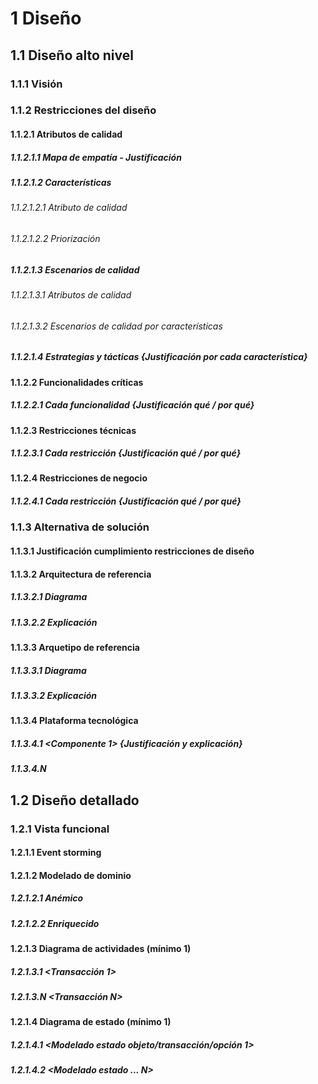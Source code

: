# 1 Diseño
## 1.1 Diseño alto nivel
### 1.1.1 Visión
### 1.1.2 Restricciones del diseño
#### 1.1.2.1 Atributos de calidad
##### 1.1.2.1.1 Mapa de empatía - Justificación
##### 1.1.2.1.2 Características
###### 1.1.2.1.2.1 Atributo de calidad
###### 1.1.2.1.2.2 Priorización
##### 1.1.2.1.3 Escenarios de calidad
###### 1.1.2.1.3.1 Atributos de calidad
###### 1.1.2.1.3.2 Escenarios de calidad por características
##### 1.1.2.1.4 Estrategias y tácticas {Justificación por cada característica}
#### 1.1.2.2 Funcionalidades críticas
##### 1.1.2.2.1 Cada funcionalidad {Justificación qué / por qué}
#### 1.1.2.3 Restricciones técnicas
##### 1.1.2.3.1 Cada restricción {Justificación qué / por qué}
#### 1.1.2.4 Restricciones de negocio
##### 1.1.2.4.1 Cada restricción {Justificación qué / por qué}

### 1.1.3 Alternativa de solución
#### 1.1.3.1 Justificación cumplimiento restricciones de diseño
#### 1.1.3.2 Arquitectura de referencia
##### 1.1.3.2.1 Diagrama
##### 1.1.3.2.2 Explicación
#### 1.1.3.3 Arquetipo de referencia
##### 1.1.3.3.1 Diagrama
##### 1.1.3.3.2 Explicación
#### 1.1.3.4 Plataforma tecnológica
##### 1.1.3.4.1 <Componente 1> {Justificación y explicación}
##### 1.1.3.4.N <Componente N>

## 1.2 Diseño detallado
### 1.2.1 Vista funcional
#### 1.2.1.1 Event storming
#### 1.2.1.2 Modelado de dominio
##### 1.2.1.2.1 Anémico
##### 1.2.1.2.2 Enriquecido
#### 1.2.1.3 Diagrama de actividades (mínimo 1)
##### 1.2.1.3.1 <Transacción 1>
##### 1.2.1.3.N <Transacción N>
#### 1.2.1.4 Diagrama de estado (mínimo 1)
##### 1.2.1.4.1 <Modelado estado objeto/transacción/opción 1>
##### 1.2.1.4.2 <Modelado estado ... N>
 
